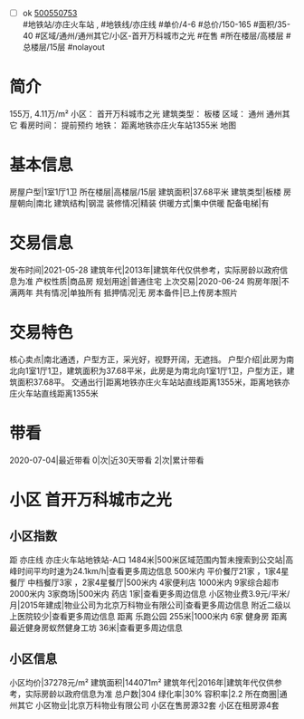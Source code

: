 - [ ] ok [500550753](https://bj.5i5j.com/ershoufang/500550753.html)  
 #地铁站/亦庄火车站 ,  #地铁线/亦庄线
#单价/4-6 #总价/150-165 #面积/35-40   #区域/通州/通州其它/小区-首开万科城市之光 #在售 #所在楼层/高楼层 #总楼层/15层 #nolayout 
# 简介 
 155万,  4.11万/m² 
小区： 首开万科城市之光
建筑类型： 板楼
区域： 通州 通州其它
看房时间： 提前预约
地铁： 距离地铁亦庄火车站1355米 地图
# 基本信息 
 房屋户型|1室1厅1卫
所在楼层|高楼层/15层
建筑面积|37.68平米
建筑类型|板楼
房屋朝向|南北
建筑结构|钢混
装修情况|精装
供暖方式|集中供暖
配备电梯|有
# 交易信息 
 发布时间|2021-05-28
建筑年代|2013年|建筑年代仅供参考，实际房龄以政府信息为准
产权性质|商品房
规划用途|普通住宅
上次交易|2020-06-24
购房年限|不满两年
共有情况|单独所有
抵押情况|无
房本备件|已上传房本照片
# 交易特色 
 核心卖点|南北通透，户型方正，采光好，视野开阔，无遮挡。
户型介绍|此房为南北向1室1厅1卫，建筑面积为37.68平米，此房是为南北向1室1厅1卫，户型方正，建筑面积37.68平。
交通出行|距离地铁亦庄火车站站直线距离1355米，距离地铁亦庄火车站直线距离1355米
# 带看 
 2020-07-04|最近带看	 0|次|近30天带看	 2|次|累计带看
# 小区 首开万科城市之光
## 小区指数 
 距 亦庄线 亦庄火车站地铁站-A口 1484米|500米区域范围内暂未搜索到公交站|高峰时间平均时速为24.1km/h|查看更多周边信息
500米内 平价餐厅21家 ，1家4星餐厅
中档餐厅3家 ，2家4星餐厅|500米内 4家便利店
1000米内 9家综合超市
2000米内 3家商场|500米内 药店 1家|查看更多周边信息
小区物业费3.9元/平米/月|2015年建成|物业公司为北京万科物业有限公司|查看更多周边信息
附近二级以上医院较少|查看更多周边信息
距离 乐跑公园 255米|1000米内 6家 健身房
距离最近健身房蚁然健身工坊 36米|查看更多周边信息
## 小区信息 
 小区均价|37278元/m²
建筑面积|144071m²
建筑年代|2016年|建筑年代仅供参考，实际房龄以政府信息为准
总户数|304
绿化率|30%
容积率|2.2
所在商圈|通州其它
小区物业|北京万科物业有限公司
小区在售房源32套
小区在租房源4套
